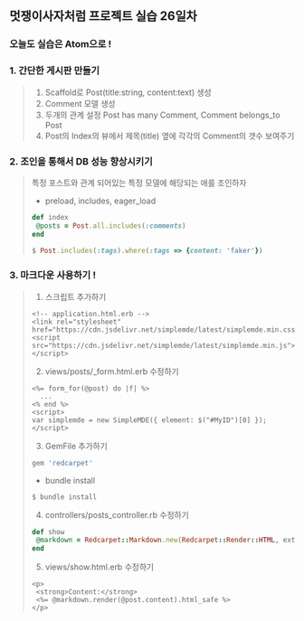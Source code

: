 ## 멋쟁이사자처럼 프로젝트 실습 26일차

### 오늘도 실습은 Atom으로 !



### 1. 간단한 게시판 만들기

>1. Scaffold로 Post(title:string, content:text) 생성
>2. Comment 모델 생성
>3. 두개의 관계 설정 Post has many Comment, Comment belongs_to Post
>4. Post의 Index의 뷰에서 제목(title) 옆에 각각의 Comment의 갯수 보여주기

### 2. 조인을 통해서 DB 성능 향상시키기

>특정 포스트와 관계 되어있는 특정 모델에 해당되는 애를 조인하자
>
>- preload, includes, eager_load 
>
>```ruby
>def index
>  @posts = Post.all.includes(:comments)
>end
>
>$ Post.includes(:tags).where(:tags => {content: 'faker'})
>```

### 3. 마크다운 사용하기 !

>1. 스크립트 추가하기
>
>```erb
><!-- application.html.erb -->
><link rel="stylesheet" href="https://cdn.jsdelivr.net/simplemde/latest/simplemde.min.css">
><script src="https://cdn.jsdelivr.net/simplemde/latest/simplemde.min.js"></script>
>```
>
>2. views/posts/_form.html.erb 수정하기
>
>```erb
><%= form_for(@post) do |f| %>
>	...
><% end %>
><script>
>var simplemde = new SimpleMDE({ element: $("#MyID")[0] });
></script>
>```
>
>3. GemFile 추가하기
>
>```ruby
>gem 'redcarpet'
>```
>
>- bundle install
>
>```
>$ bundle install
>```
>
>4. controllers/posts_controller.rb 수정하기
>
>```ruby
>def show
>  @markdown = Redcarpet::Markdown.new(Redcarpet::Render::HTML, extensions = {})
>end
>```
>
>5. views/show.html.erb 수정하기
>
>```erb
><p>
>  <strong>Content:</strong>
>  <%= @markdown.render(@post.content).html_safe %>
></p>
>```
>
>

